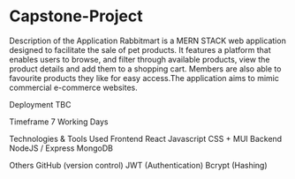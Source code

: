 # Capstone-Project

Description of the Application
Rabbitmart is a MERN STACK web application designed to facilitate the sale of pet products. It features a platform that enables users to browse, and filter through available products, view the product details and add them to a shopping cart. Members are also able to favourite products they like for easy access.The application aims to mimic commercial e-commerce websites.

Deployment
TBC

Timeframe
7 Working Days

Technologies & Tools Used
Frontend
React
Javascript
CSS + MUI
Backend
NodeJS / Express
MongoDB

Others
GitHub (version control)
JWT (Authentication)
Bcrypt (Hashing)
